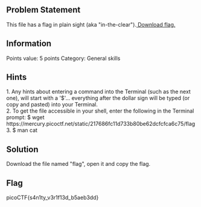 <h2> Problem Statement </h2>
This file has a flag in plain sight (aka "in-the-clear").<a href="https://mercury.picoctf.net/static/2d24d50b4ebed90c704575627f1f57b2/flag"> Download flag. </a>

<h2> Information </h2>
Points value: 5 points
Category: General skills

<h2> Hints </h2>
1. Any hints about entering a command into the Terminal (such as the next one), will start with a '$'... everything after the dollar sign will be typed (or copy and pasted) into your Terminal.<br>
2. To get the file accessible in your shell, enter the following in the Terminal prompt: $ wget https://mercury.picoctf.net/static/217686fc11d733b80be62dcfcfca6c75/flag<br>
3. $ man cat<br>

<h2> Solution </h2>
Download the file named "flag", open it and copy the flag.

<h2> Flag </h2>
picoCTF{s4n1ty_v3r1f13d_b5aeb3dd}
